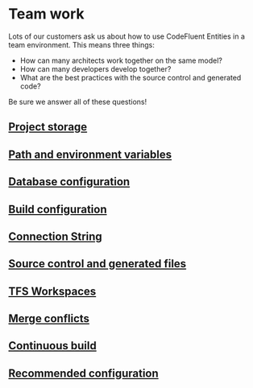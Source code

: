 # Team work

Lots of our customers ask us about how to use CodeFluent Entities in a team environment. This means three things:
- How can many architects work together on the same model?
- How can many developers develop together?
- What are the best practices with the source control and generated code?

Be sure we answer all of these questions!


## [Project storage](project_storage.html)

## [Path and environment variables](path_and_environment_variables.html)

## [Database configuration](database_configuration.html)

## [Build configuration](build_configuration.html)

## [Connection String](model_your_business.html)

## [Source control and generated files](model_your_business.html)

## [TFS Workspaces](model_your_business.html)

## [Merge conflicts](model_your_business.html)

## [Continuous build](model_your_business.html)

## [Recommended configuration](model_your_business.html)